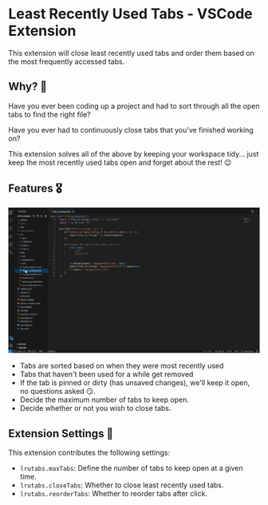 # Least Recently Used Tabs - VSCode Extension
This extension will close least recently used tabs and order them based on the most frequently accessed tabs.

## Why? 🤔

Have you ever been coding up a project and had to sort through all the open tabs to find the right file?

Have you ever had to continuously close tabs that you've finished working on?

This extension solves all of the above by keeping your workspace tidy... just keep the most recently used tabs open and forget about the rest! 😉

## Features 🎖️

![feature X](images/lru.gif)

* Tabs are sorted based on when they were most recently used
* Tabs that haven't been used for a while get removed
* If the tab is pinned or dirty (has unsaved changes), we'll keep it open, no questions asked 😏.
* Decide the maximum number of tabs to keep open.
* Decide whether or not you wish to close tabs.


## Extension Settings 📝

This extension contributes the following settings:

* `lrutabs.maxTabs`: Define the number of tabs to keep open at a given time.
* `lrutabs.closeTabs`: Whether to close least recently used tabs.
* `lrutabs.reorderTabs`: Whether to reorder tabs after click.
